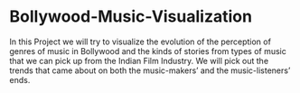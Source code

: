 # Bollywood-Music-Visualization
In this Project we will try to visualize the evolution of the perception of genres of music in Bollywood and the kinds of stories from types of music that we can pick up from the Indian Film Industry. We will pick out the trends that came about on both the music-makers’ and the music-listeners’ ends.
